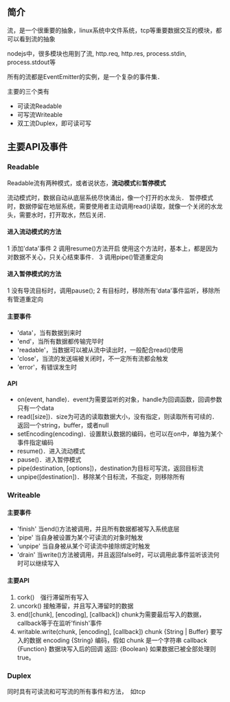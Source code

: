 ## 简介

流，是一个很重要的抽象，linux系统中文件系统，tcp等重要数据交互的模块，都可以看到流的抽象

nodejs中，很多模块也用到了流, http.req, http.res, process.stdin, process.stdout等

所有的流都是EventEmitter的实例，是一个复杂的事件集．

主要的三个类有
* 可读流Readable
* 可写流Writeable
* 双工流Duplex，即可读可写

## 主要API及事件

### Readable

Readable流有两种模式，或者说状态，**流动模式**和**暂停模式**

流动模式时，数据自动从底层系统尽快涌出，像一个打开的水龙头．
暂停模式时，数据停留在地层系统，需要使用者主动调用read()读取，就像一个关闭的水龙头，需要水时，打开取水，然后关闭．

#### 进入流动模式的方法

1 添加'data'事件
2 调用resume()方法开启
使用这个方法时，基本上，都是因为对数据不关心，只关心结束事件．
3 调用pipe()管道重定向

#### 进入暂停模式的方法
1 没有导流目标时，调用pause();
2 有目标时，移除所有'data'事件监听，移除所有管道重定向

#### 主要事件

* 'data'，当有数据到来时
* 'end'，当所有数据都传输完毕时
* 'readable'，当数据可以被从流中读出时，一般配合read()使用
* 'close'，当流的发送端被关闭时，不一定所有流都会触发
* 'error'，有错误发生时

#### API

* on(event, handle)．event为需要监听的对象，handle为回调函数，回调参数只有一个data
* read([size])．size为可选的读取数据大小，没有指定，则读取所有可续的．返回一个string，buffer，或者null
* setEncoding(encoding)．设置默认数据的编码，也可以在on中，单独为某个事件指定编码
* resume()．进入流动模式
* pause()．进入暂停模式
* pipe(destination, [options])，destination为目标可写流，返回目标流
* unpipe([destination])．移除某个目标流，不指定，则移除所有

### Writeable

#### 主要事件
 - 'finish' 当end()方法被调用，并且所有数据都被写入系统底层
 - 'pipe' 当自身被设置为某个可读流的对象时触发
 - 'unpipe' 当自身被从某个可读流中接除绑定时触发
 - 'drain' 当write()方法被调用，并且返回false时，可以调用此事件监听该流何时可以继续写入
 

#### 主要API

 1. cork()　强行滞留所有写入
 2. uncork() 接触滞留，并且写入滞留时的数据
 3. end([chunk], [encoding], [callback]) chunk为需要最后写入的数据，　callback等于在监听'finish'事件
 4. writable.write(chunk, [encoding], [callback])
    chunk {String | Buffer} 要写入的数据
    encoding {String} 编码，假如 chunk 是一个字符串
    callback {Function} 数据块写入后的回调
    返回: {Boolean} 如果数据已被全部处理则 true。


### Duplex

同时具有可读流和可写流的所有事件和方法，　如tcp
